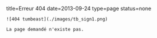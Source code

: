title=Erreur 404
date=2013-09-24
type=page
status=none
~~~~~~
![404 tumbeast](./images/tb_sign1.png)

La page demandé n'existe pas.
